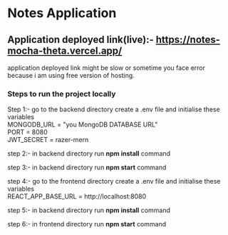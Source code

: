 # Notes Application

## Application deployed link(live):- https://notes-mocha-theta.vercel.app/ <br/>
application deployed link might be slow or sometime you face error because i am using free version of hosting.



### Steps to run the project locally


Step 1:- go to the backend directory create a .env file and initialise these variables <br/> 
MONGODB_URL = "you MongoDB DATABASE URL" <br/>
PORT = 8080<br/>
JWT_SECRET = razer-mern <br/>


step 2:- in backend directory run <b>npm install</b> command <br/>

step 3:- in backend directory run <b>npm start</b> command <br/>

step 4:- go to the frontend directory create a .env file and initialise these variables <br/>
REACT_APP_BASE_URL = http://localhost:8080<br/>

step 5:- in backend directory run <b>npm install</b> command <br/>

step 6:- in frontend directory run <b>npm start</b> command <br/>







